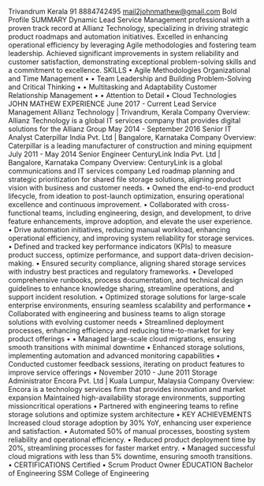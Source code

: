 Trivandrum Kerala
91 8884742495
mail2johnmathew@gmail.com
Bold Profile
SUMMARY
Dynamic Lead Service
Management professional with a
proven track record at Allianz
Technology, specializing in driving
strategic product roadmaps and
automation initiatives. Excelled in
enhancing operational efficiency by
leveraging Agile methodologies
and fostering team leadership.
Achieved significant improvements
in system reliability and customer
satisfaction, demonstrating
exceptional problem-solving skills
and a commitment to excellence.
SKILLS
• Agile Methodologies
Organizational and Time
Management
•
• Team Leadership and Building
Problem-Solving and Critical
Thinking
•
• Multitasking and Adaptability
Customer Relationship
Management
•
• Attention to Detail
• Cloud Technologies
JOHN MATHEW
EXPERIENCE
June 2017 - Current
Lead Service Management Allianz Technology | Trivandrum, Kerala
Company Overview: Allianz Technology is a global IT services company
that provides digital solutions for the Allianz Group
May 2014 - September 2016
Senior IT Analyst Caterpillar India Pvt. Ltd | Bangalore, Karnataka
Company Overview: Caterpillar is a leading manufacturer of construction
and mining equipment
July 2011 - May 2014
Senior Engineer CenturyLink India Pvt. Ltd | Bangalore, Karnataka
Company Overview: CenturyLink is a global communications and IT
services company
Led roadmap planning and strategic prioritization for shared file
storage solutions, aligning product vision with business and customer
needs.
•
Owned the end-to-end product lifecycle, from ideation to post-launch
optimization, ensuring operational excellence and continuous
improvement.
•
Collaborated with cross-functional teams, including engineering, design,
and development, to drive feature enhancements, improve adoption, and
elevate the user experience.
•
Drive automation initiatives, reducing manual workload, enhancing
operational efficiency, and improving system reliability for storage
services.
•
Defined and tracked key performance indicators (KPIs) to measure
product success, optimize performance, and support data-driven
decision-making.
•
Ensured security compliance, aligning shared storage services with
industry best practices and regulatory frameworks.
•
Developed comprehensive runbooks, process documentation, and
technical design guidelines to enhance knowledge sharing, streamline
operations, and support incident resolution.
•
Optimized storage solutions for large-scale enterprise environments,
ensuring seamless scalability and performance
•
Collaborated with engineering and business teams to align storage
solutions with evolving customer needs
•
Streamlined deployment processes, enhancing efficiency and reducing
time-to-market for key product offerings
•
•
Managed large-scale cloud migrations, ensuring smooth transitions with
minimal downtime
•
Enhanced storage solutions, implementing automation and advanced
monitoring capabilities
•
Conducted customer feedback sessions, iterating on product features to
improve service offerings
•
November 2010 - June 2011
Storage Administrator Encora Pvt. Ltd | Kuala Lumpur, Malaysia
Company Overview: Encora is a technology services firm that provides
innovation and market expansion
Maintained high-availability storage environments, supporting missioncritical
operations
•
Partnered with engineering teams to refine storage solutions and
optimize system architecture
•
KEY ACHIEVEMENTS
Increased cloud storage adoption by 30% YoY, enhancing user
experience and satisfaction.
•
Automated 50% of manual processes, boosting system reliability and
operational efficiency.
•
Reduced product deployment time by 20%, streamlining processes for
faster market entry.
•
Managed successful cloud migrations with less than 5% downtime,
ensuring smooth transitions.
•
CERTIFICATIONS
Certified • Scrum Product Owner
EDUCATION
Bachelor of Engineering
SSM College of Engineering
